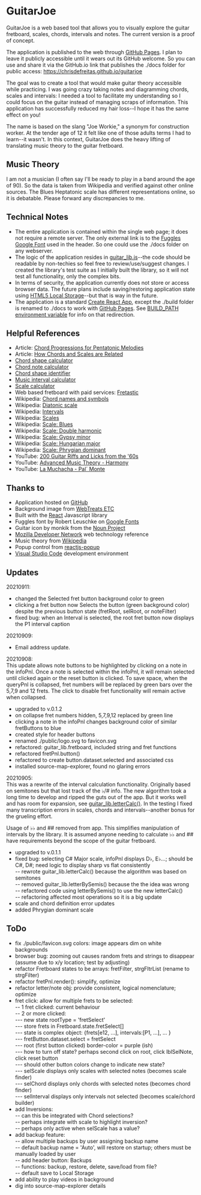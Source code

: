 # GuitarJoe
GuitarJoe is a web based tool that allows you to visually explore the guitar fretboard, scales, chords, intervals and notes. The current version is a proof of concept.  

The application is published to the web through <a href='https://pages.github.com/'>GitHub Pages</a>.  I plan to leave it publicly accessible until it wears out its GitHub welcome. So you can use and share it via the GitHub.io link that publishes the ./docs folder for public access:  https://chrisdefreitas.github.io/guitarjoe  

The goal was to create a tool that would make guitar theory accessible while practicing.  I was going crazy taking notes and diagramming chords, scales and intervals: I needed a tool to facilitate my understanding so I could focus on the guitar instead of managing scraps of information.  This application has successfully reduced my hair loss--I hope it has the same effect on you!

The name is based on the slang "Joe Workie," a synonym for construction worker. At the tender age of 12 it felt like one of those adults terms I had to learn--it wasn't. In this context, GuitarJoe does the heavy lifting of translating music theory to the guitar fretboard.  

## Music Theory
I am not a musician (I often say I'll be ready to play in a band around the age of 90).  So the data is taken from Wikipedia and verified against other online sources.  The Blues Heptatonic scale has different representations online, so it is debatable.  Please forward any discrepancies to me.

## Technical Notes
- The entire application is contained within the single web page; it does not require a remote server.  The only external link is to the <a href='https://fonts.google.com/?query=Robert+Leuschke/' target='_new'>Fuggles Google Font</a> used in the header. So one could use the ./docs folder on any webserver.
- The logic of the application resides in <a href='https://github.com/ChrisDeFreitas/guitarjoe/blob/main/src/guitar_lib.js'>guitar_lib.js</a>--the code should be readable by non-techies so  feel free to review/use/suggest changes.  I created the library's test suite as I initially built the library, so it will not test all functionality, only the complex bits.
- In terms of security, the application currently does not store or access browser data.  The future plans include saving/restoring application state using <a href='https://developer.mozilla.org/en-US/docs/Web/API/Window/localStorage'>HTML5 Local Storage</a>--but that is way in the future.
- The application is a standard <a href='https://create-react-app.dev/'>Create React App</a>, except the ./build folder is renamed to ./docs to work with <a href='https://pages.github.com/'>GitHub Pages</a>.  See <a href='https://create-react-app.dev/docs/advanced-configuration'>BUILD_PATH environment variable</a> for info on that redirection.


## Helpful References
  - Article: [Chord Progressions for Pentatonic Melodies](https://www.secretsofsongwriting.com/2018/07/09/chord-progressions-for-pentatonic-melodies/)
  - Article: [How Chords and Scales are Related](https://www.thejazzpianosite.com/jazz-piano-lessons/jazz-scales/chord-scale-system/)
  - [Chord shape calculator](https://jguitar.com/chord)
  - [Chord note calculator](https://www.omnicalculator.com/other/chord)
  - [Chord shape identifier](https://jguitar.com/chordname) 
  - [Music interval calculator](https://www.omnicalculator.com/other/music-interval)
  - [Scale calculator](https://www.scales-chords.com/scalenav.php)
  - Web based fretboard with paid services: [Fretastic](https://fretastic.com/guitar)
  - Wikipedia: [Chord names and symbols](https://en.wikipedia.org/wiki/Chord_names_and_symbols_(popular_music))
  - Wikipedia: [Diatonic scale](https://en.wikipedia.org/wiki/Diatonic_scale)
  - Wikipedia: [Intervals](https://en.wikipedia.org/wiki/Interval_(music))
  - Wikipedia: [Scales](https://en.wikipedia.org/wiki/Scale_(music))
  - Wikipedia: [Scale: Blues](https://en.wikipedia.org/wiki/Blues_scale)
  - Wikipedia: [Scale: Double harmonic](https://en.wikipedia.org/wiki/Double_harmonic_scale)
  - Wikipedia: [Scale: Gypsy minor](https://en.wikipedia.org/wiki/Hungarian_minor_scale)
  - Wikipedia: [Scale: Hungarian major](https://en.wikipedia.org/wiki/Hungarian_major_scale)
  - Wikipedia: [Scale: Phrygian dominant](https://en.wikipedia.org/wiki/Phrygian_dominant_scale)
  - YouTube: [200 Guitar Riffs and Licks from the '60s](https://www.youtube.com/watch?v=gWc7RN61qaU)
  - YouTube: [Advanced Music Theory - Harmony](https://www.youtube.com/watch?v=-xZ6m1vBQg8)
  - YouTube: [La Muchacha - Pal´ Monte](https://www.youtube.com/watch?v=gMtCmxy5Umc)


## Thanks to
 - Application hosted on <a href='https://github.com/ChrisDeFreitas/guitarjoe' target='_new'>GitHub</a>   
 - Background image from <a href='https://www.flickr.com/photos/webtreatsetc/with/4514047664/' target='_new'>WebTreats ETC</a>  
 - Built with the <a href='https://reactjs.org/' target='_new'>React</a> Javascript library  
 - Fuggles font by Robert Leuschke on <a href='https://fonts.google.com/?query=Robert+Leuschke/' target='_new'>Google Fonts</a>  
 - Guitar icon by monkik from the <a href='https://thenounproject.com/term/guitar/2588464/' target='_new'>Noun Project</a>  
 - <a href='https://developer.mozilla.org/'>Mozilla Developer Network</a> web technology reference
 - Music theory from <a href='https://www.wikipedia.org/' target='_new'>Wikipedia</a><br />
 - Popup control from <a href='https://react-popup.elazizi.com/' target='_new'>reactjs-popup</a>  
 - <a href='https://code.visualstudio.com/'>Visual Studio Code</a> development environment


## Updates

20210911:  
- changed the Selected fret button background color to green  
- clicking a fret button now Selects the button (green background color) despite the previous button state (fretRoot, selRoot, or noteFilter)
- fixed bug: when an Interval is selected, the root fret button now displays the P1 interval caption

20210909:  
- Email address update.

20210908:  
This update allows note buttons to be highlighted by clicking on a note in the infoPnl.  Once a note is selected within the infoPnl, it will remain selected until clicked again or the reset button is clicked.  To save space, when the queryPnl is collapsed, fret numbers will be replaced by green 
bars over the 5,7,9 and 12 frets.  The click to disable fret functionality will remain
active when collapsed.

- upgraded to v.0.1.2
- on collapse fret numbers hidden, 5,7,9,12 replaced by green line
- clicking a note in the infoPnl changes background color of similar fretButtons to blue
- created style for header buttons
- renamed ./public/logo.svg to favicon.svg
- refactored: guitar_lib.fretboard, included string and fret functions  
- refactored fretPnl.button()
- refactored to create button.dataset.selected and associated css
- installed source-map-explorer, found no glaring errors


20210905:  
This was a rewrite of the interval calculation functionality.  Originally based on semitones but that lost track of the ♭/# info.  The new algorithm took a long time to develop and ripped the guts out of the app.  But it works well and has room for expansion, see [guitar_lib.letterCalc()](https://github.com/ChrisDeFreitas/guitarjoe/blob/6cee48132713c0c7bd2a7d21f468f1c74f2fb70e/src/guitar_lib.js#L253).  In the testing I fixed many transcription errors in scales, chords and intervals--another bonus for the grueling effort.  

Usage of ♭♭ and ## removed from app. This simplifies manipulation of intervals by the library.  It is assumed anyone needing to calculate ♭♭ and ## have requirements beyond the scope of the guitar fretboard.  

- upgraded to v.0.1.1
- fixed bug: selecting C# Major scale, infoPnl displays D♭, E♭...; should be C#, D#; need logic to display sharp vs flat consistently  
-- rewrote guitar_lib.letterCalc() because the algorithm was based on semitones  
-- removed guitar_lib.letterBySemis() because the the idea was wrong  
-- refactored code using letterBySemis() to use the new letterCalc()  
-- refactoring affected most operations so it is a big update  
- scale and chord definition error updates
- added Phrygian dominant scale   


## ToDo
- fix ./public/favicon.svg colors: image appears dim on white backgrounds  
- browser bug: zooming out causes random frets and strings to disappear (assume due to x/y location; test by adjusting)   
- refactor Fretboard states to be arrays: fretFilter, strgFltrList (rename to strgFilter)  
- refactor fretPnl.render(): simplify, optimize  
- refactor letter/note obj: provide consistent, logical nomenclature; optimize  
-  fret click: allow for multiple frets to be selected:  
-- 1 fret clicked: current behaviour  
-- 2 or more clicked:  
  --- new state rootType = 'fretSelect'  
  --- store frets in Fretboard.state.fretSelect[]  
  --- state is complex object: {frets[e12, ...], intervals:[P1, ...], ... }  
  --- fretButton.dataset.select = fretSelect  
  --- root (first button clicked) border-color = purple (ish)  
  --- how to turn off state? perhaps second click on root, click lblSelNote, click reset button  
  --- should other button colors change to indicate new state?  
  --- selScale displays only scales with selected notes (becomes scale finder)  
  --- selChord displays only chords with selected notes (becomes chord finder)  
  --- selInterval displays only intervals not selected (becomes scale/chord builder)  
- add Inversions:  
-- can this be integrated with Chord selections?  
-- perhaps integrate with scale to highlight inversion?  
-- perhaps only active when selScale has a value?  
- add backup feature:  
-- allow multiple backups by user assigning backup name  
-- default backup name = 'Auto', will restore on startup; others must be manually loaded by user   
-- add header button: Backups  
-- functions: backup, restore, delete, save/load from file?  
-- default save to Local Storage  
- add ability to play videos in background  
- dig into source-map-explorer details  


